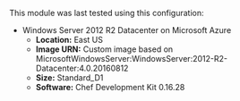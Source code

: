 This module  was last tested using this configuration:

* Windows Server 2012 R2 Datacenter on Microsoft Azure
  * **Location:** East US
  * **Image URN:** Custom image based on MicrosoftWindowsServer:WindowsServer:2012-R2-Datacenter:4.0.20160812
  * **Size:** Standard_D1
  * **Software:** Chef Development Kit 0.16.28
